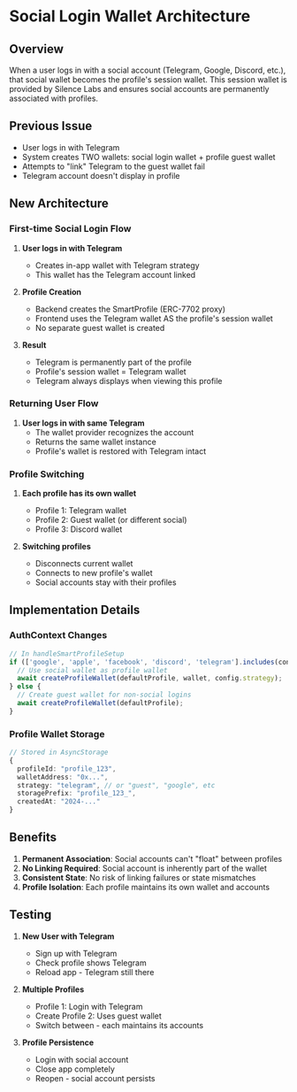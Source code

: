 # Social Login Wallet Architecture

## Overview

When a user logs in with a social account (Telegram, Google, Discord, etc.), that social wallet becomes the profile's session wallet. This session wallet is provided by Silence Labs and ensures social accounts are permanently associated with profiles.

## Previous Issue

- User logs in with Telegram
- System creates TWO wallets: social login wallet + profile guest wallet
- Attempts to "link" Telegram to the guest wallet fail
- Telegram account doesn't display in profile

## New Architecture

### First-time Social Login Flow

1. **User logs in with Telegram**
   - Creates in-app wallet with Telegram strategy
   - This wallet has the Telegram account linked

2. **Profile Creation**
   - Backend creates the SmartProfile (ERC-7702 proxy)
   - Frontend uses the Telegram wallet AS the profile's session wallet
   - No separate guest wallet is created

3. **Result**
   - Telegram is permanently part of the profile
   - Profile's session wallet = Telegram wallet
   - Telegram always displays when viewing this profile

### Returning User Flow

1. **User logs in with same Telegram**
   - The wallet provider recognizes the account
   - Returns the same wallet instance
   - Profile's wallet is restored with Telegram intact

### Profile Switching

1. **Each profile has its own wallet**
   - Profile 1: Telegram wallet
   - Profile 2: Guest wallet (or different social)
   - Profile 3: Discord wallet

2. **Switching profiles**
   - Disconnects current wallet
   - Connects to new profile's wallet
   - Social accounts stay with their profiles

## Implementation Details

### AuthContext Changes

```typescript
// In handleSmartProfileSetup
if (['google', 'apple', 'facebook', 'discord', 'telegram'].includes(config.strategy) && wallet) {
  // Use social wallet as profile wallet
  await createProfileWallet(defaultProfile, wallet, config.strategy);
} else {
  // Create guest wallet for non-social logins
  await createProfileWallet(defaultProfile);
}
```

### Profile Wallet Storage

```typescript
// Stored in AsyncStorage
{
  profileId: "profile_123",
  walletAddress: "0x...",
  strategy: "telegram", // or "guest", "google", etc
  storagePrefix: "profile_123_",
  createdAt: "2024-..."
}
```

## Benefits

1. **Permanent Association**: Social accounts can't "float" between profiles
2. **No Linking Required**: Social account is inherently part of the wallet
3. **Consistent State**: No risk of linking failures or state mismatches
4. **Profile Isolation**: Each profile maintains its own wallet and accounts

## Testing

1. **New User with Telegram**
   - Sign up with Telegram
   - Check profile shows Telegram
   - Reload app - Telegram still there

2. **Multiple Profiles**
   - Profile 1: Login with Telegram
   - Create Profile 2: Uses guest wallet
   - Switch between - each maintains its accounts

3. **Profile Persistence**
   - Login with social account
   - Close app completely
   - Reopen - social account persists
